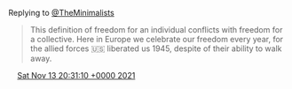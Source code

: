 Replying to [@TheMinimalists](https://twitter.com/TheMinimalists/status/1459566983754784769)

> This definition of freedom for an individual conflicts with freedom for a collective\. Here in Europe we celebrate our freedom every year, for the allied forces 🇺🇸 liberated us 1945, despite of their ability to walk away\.

<img src="../../media/tweet.ico" width="12" /> [Sat Nov 13 20:31:10 +0000 2021](https://twitter.com/DromerDenker/status/1459619870342107143)